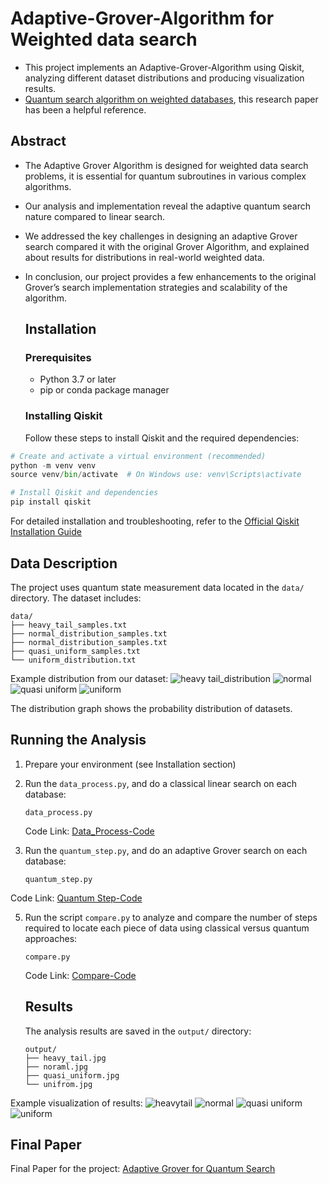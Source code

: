 # Adaptive-Grover-Algorithm for Weighted data search
- This project implements an Adaptive-Grover-Algorithm using Qiskit, analyzing different dataset
   distributions and producing visualization results.
- [Quantum search algorithm on weighted databases](https://www.nature.com/articles/s41598-024-81701-7), this research paper has been a helpful reference.
## Abstract 
- The Adaptive Grover Algorithm is designed for weighted data search problems, it is
   essential for quantum subroutines in various complex algorithms.
- Our analysis and implementation reveal the adaptive quantum search nature compared to linear 
    search.
- We addressed the key challenges in designing an adaptive Grover search compared it with the 
   original Grover Algorithm, and explained about results for distributions in real-world weighted 
   data.
- In conclusion, our project provides a few enhancements to the original Grover’s search 
   implementation strategies and scalability of the algorithm.

  ## Installation
  ### Prerequisites
  - Python 3.7 or later
  - pip or conda package manager
  ### Installing Qiskit
  Follow these steps to install Qiskit and the required dependencies:
```python
# Create and activate a virtual environment (recommended)
python -m venv venv
source venv/bin/activate  # On Windows use: venv\Scripts\activate

# Install Qiskit and dependencies
pip install qiskit
```
For detailed installation and troubleshooting, refer to the [Official Qiskit Installation Guide](https://docs.quantum.ibm.com/guides/install-qiskit)

## Data Description
The project uses quantum state measurement data located in the `data/` directory. The dataset includes:
```
data/
├── heavy_tail_samples.txt       
├── normal_distribution_samples.txt
├── normal_distribution_samples.txt
├── quasi_uniform_samples.txt
└── uniform_distribution.txt
```

Example distribution from our dataset:
![heavy tail_distribution](https://github.com/GAYATRI-SIVANI-SUSARLA/Quantum_Search_Algorithm_Weighted_Database/blob/main/Data/heavy_tail.jpg)
![normal](https://github.com/GAYATRI-SIVANI-SUSARLA/Quantum_Search_Algorithm_Weighted_Database/blob/main/Data/normal.jpg)
![quasi uniform](https://github.com/GAYATRI-SIVANI-SUSARLA/Quantum_Search_Algorithm_Weighted_Database/blob/main/Data/quasi_unifrom.jpg)
![uniform](https://github.com/GAYATRI-SIVANI-SUSARLA/Quantum_Search_Algorithm_Weighted_Database/blob/main/Data/unifrom.jpg)

The distribution graph shows the probability distribution of datasets.

## Running the Analysis 
1. Prepare your environment (see Installation section)
2. Run the `data_process.py`, and do a classical linear search on each database:
    ```python3
   data_process.py
   ```
   Code Link: [Data_Process-Code](https://github.com/GAYATRI-SIVANI-SUSARLA/Quantum_Search_Algorithm_Weighted_Database/blob/main/data_process.py)

4. Run the `quantum_step.py`, and do an adaptive Grover search on each database:
    ```python3
   quantum_step.py
   ```
  Code Link: [Quantum Step-Code](https://github.com/GAYATRI-SIVANI-SUSARLA/Quantum_Search_Algorithm_Weighted_Database/blob/main/quantum_step%20(1).py)

5. Run the script `compare.py` to analyze and compare the number of steps required to locate 
   each piece of data using classical versus quantum approaches:
   ```python3
   compare.py
   ```
   Code Link: [Compare-Code](https://github.com/GAYATRI-SIVANI-SUSARLA/Quantum_Search_Algorithm_Weighted_Database/blob/main/compare.py)

   ## Results
   The analysis results are saved in the `output/` directory:
   ```
   output/
   ├── heavy_tail.jpg     
   ├── noraml.jpg   
   ├── quasi_uniform.jpg   
   └── unifrom.jpg
   ```
Example visualization of results:
![heavytail](https://github.com/GAYATRI-SIVANI-SUSARLA/Quantum_Search_Algorithm_Weighted_Database/blob/main/Output/heavy_tail%20(1).jpg)
![normal](https://github.com/GAYATRI-SIVANI-SUSARLA/Quantum_Search_Algorithm_Weighted_Database/blob/main/Output/normal%20(2).jpg)
![quasi uniform](https://github.com/GAYATRI-SIVANI-SUSARLA/Quantum_Search_Algorithm_Weighted_Database/blob/main/Output/quasi_uniform.jpg)
![uniform](https://github.com/GAYATRI-SIVANI-SUSARLA/Quantum_Search_Algorithm_Weighted_Database/blob/main/Output/unifrom%20(1).jpg)

## Final Paper
 Final Paper for the project: [Adaptive Grover for Quantum Search](https://github.com/GAYATRI-SIVANI-SUSARLA/Quantum_Search_Algorithm_Weighted_Database/blob/main/Adaptive_grover_for_Quantum_Search_Fianl_Paper.pdf)
  







